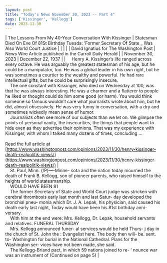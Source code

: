 ```yaml
---
layout: post
title: "Today's News November 30, 2023 -- Part 4"
tags: ['Kissinger', 'Kellogg']
date: 2023-11-30
---
```


| The Lessons From My 40-Year Conversation With Kissinger | Statesman Died On Eve Of 81St   Birthday Tuesda:   ‘Former Secretary Of State _ Was Also World Court Justice |
|  |  |
| David Ignatius for The Washington Post | News Wire Article published in the Carroll Daily Herald |
| November 30, 2023 | December 22, 1937 |
| &nbsp;&nbsp;&nbsp;&nbsp;Henry A. Kissinger’s life ranged across every octave. He was arguably the greatest statesman of his age, but he could be a manipulator, too. He was a global leader in his own right, but he was sometimes a courtier to the wealthy and powerful. He had rare intellectual gifts, but he could be surprisingly insecure.<br>&nbsp;&nbsp;&nbsp;&nbsp;The one constant with Kissinger, who died on Wednesday at 100, was that he was always interesting. He was a charmer and a flatterer to people he liked or thought could do him some good (or harm). You would think someone so famous wouldn’t care what journalists wrote about him, but he did, almost obsessively. He was very funny in conversation, with a dry and sometimes wickedly mean sense of humor.<br>&nbsp;&nbsp;&nbsp;&nbsp;Journalists often see more of our subjects than we let on. We glimpse the points of personal vanity, the insecurities, the things that people want to hide even as they advertise their opinions. That was my experience with Kissinger, with whom I talked many dozens of times, concluding ...<br><br>Read the full article at<br>[https://www.washingtonpost.com/opinions/2023/11/30/henry-kissinger-death-realpolitik-views/](https://www.washingtonpost.com/opinions/2023/11/30/henry-kissinger-death-realpolitik-views/) | &nbsp;&nbsp;&nbsp;&nbsp; <br>&nbsp;&nbsp;&nbsp;&nbsp;St. Paul, Minn. (/P)—-Minne- sota and the nation today mourned the death of Frank B. Kellogg, son of pioneer parents, who raised himself to the heights of world statesmanship.<br>&nbsp;&nbsp;&nbsp;&nbsp;WOULD HAVE BEEN 81<br>&nbsp;&nbsp;&nbsp;&nbsp;The former Secretary of State and World Court judge was stricken with cerebral thrombosis early last month and last Satur- day developed the bronchial pneu- monia which Dr. J. A. Lepak, his physician, said caused his death early last night, Today would have been his 81st birthday anni- versary.<br>&nbsp;&nbsp;&nbsp;&nbsp;With him at the end were: Mrs. Kellogg, Dr. Lepak, household servants and relatives. FUNERAL THURSDAY<br>&nbsp;&nbsp;&nbsp;&nbsp;Mrs. Kellogg announced funer- al services would be held Thurs- j day in the church of St. John the : Evangelist here. The body then will- be. sent. to- Washington for burial in the National Cathedral. Plans for the Washington ser- vices have not been made, she said.<br>&nbsp;&nbsp;&nbsp;&nbsp;The Kellogg-Briand pact, in  which 59 nations joined to re- ‘ nounce war was an instrument of   (Continued on page 5)  |